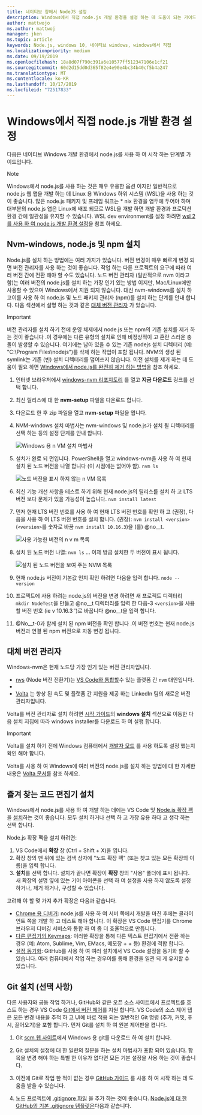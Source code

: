 ```yaml
---
title: 네이티브 창에서 NodeJS 설정
description: Windows에서 직접 node.js 개발 환경을 설정 하는 데 도움이 되는 가이드입니다.
author: mattwojo
ms.author: mattwoj
manager: jken
ms.topic: article
keywords: Node.js, windows 10, 네이티브 windows, windows에서 직접
ms.localizationpriority: medium
ms.date: 09/19/2019
ms.openlocfilehash: 18a8d07f790c391a6e10577ff512347106e1cf21
ms.sourcegitcommit: 60d2d15dd0d365f82e4e90e4bc34b40cf5b4a247
ms.translationtype: MT
ms.contentlocale: ko-KR
ms.lasthandoff: 10/17/2019
ms.locfileid: "72517833"
---
```

# <a name="set-up-your-nodejs-development-environment-directly-on-windows"></a>Windows에서 직접 node.js 개발 환경 설정

다음은 네이티브 Windows 개발 환경에서 node.js를 사용 하 여 시작 하는 단계별 가이드입니다.

> [!NOTE]
> Windows에서 node.js를 사용 하는 것은 매우 유용한 옵션 이지만 일반적으로 node.js 웹 앱을 개발 하는 데 Linux 용 Windows 하위 시스템 (WSL)을 사용 하는 것이 좋습니다. 많은 node.js 패키지 및 프레임 워크는 * nix 환경을 염두에 두어야 하며 대부분의 node.js 앱은 Linux에 배포 되므로 WSL을 개발 하면 개발 환경과 프로덕션 환경 간에 일관성을 유지할 수 있습니다. WSL dev environment를 설정 하려면 [wsl 2를 사용 하 여 node.js 개발 환경 설정](./setup-on-wsl2.md)을 참조 하세요.

## <a name="install-nvm-windows-nodejs-and-npm"></a>Nvm-windows, node.js 및 npm 설치

Node.js를 설치 하는 방법에는 여러 가지가 있습니다. 버전 변경이 매우 빠르게 변경 되 면 버전 관리자를 사용 하는 것이 좋습니다. 작업 하는 다른 프로젝트의 요구에 따라 여러 버전 간에 전환 해야 할 수도 있습니다. 노드 버전 관리자 (일반적으로 nvm 이라고 함)는 여러 버전의 node.js를 설치 하는 가장 인기 있는 방법 이지만, Mac/Linux에만 사용할 수 있으며 Windows에서 지원 되지 않습니다. 대신 nvm-windows를 설치 하 고이를 사용 하 여 node.js 및 노드 패키지 관리자 (npm)를 설치 하는 단계를 안내 합니다. 다음 섹션에서 설명 하는 것과 같은 [대체 버전 관리자](#alternative-version-managers) 가 있습니다.

> [!IMPORTANT]
> 버전 관리자를 설치 하기 전에 운영 체제에서 node.js 또는 npm의 기존 설치를 제거 하는 것이 좋습니다 .이 경우에는 다른 유형의 설치로 인해 비정상적이 고 혼란 스러운 충돌이 발생할 수 있습니다. 여기에는 남아 있을 수 있는 기존 nodejs 설치 디렉터리 (예: "C:\Program Files\nodejs")를 삭제 하는 작업이 포함 됩니다. NVM의 생성 된 symlink는 기존 (빈) 설치 디렉터리를 덮어쓰지 않습니다. 이전 설치를 제거 하는 데 도움이 필요 하면 [Windows에서 node.js를 완전히 제거 하는 방법](https://stackoverflow.com/questions/20711240/how-to-completely-remove-node-js-from-windows)을 참조 하세요.

1. 인터넷 브라우저에서 [windows-nvm 리포지토리](https://github.com/coreybutler/nvm-windows#node-version-manager-nvm-for-windows) 를 열고 **지금 다운로드** 링크를 선택 합니다.
2. 최신 릴리스에 대 한 **nvm-setup** 파일을 다운로드 합니다.
3. 다운로드 한 후 zip 파일을 열고 **nvm-setup** 파일을 엽니다.
4. NVM-windows 설치 마법사는 nvm-windows 및 node.js가 설치 될 디렉터리를 선택 하는 등의 설정 단계를 안내 합니다.

    ![Windows 용 n VM 설치 마법사](../images/install-nvm-for-windows-wizard.png)

5. 설치가 완료 되 면입니다. PowerShell을 열고 windows-nvm을 사용 하 여 현재 설치 된 노드 버전을 나열 합니다 (이 시점에는 없어야 함). `nvm ls`

    ![노드 버전을 표시 하지 않는 n VM 목록](../images/windows-nvm-powershell-no-node.png)

6. 최신 기능 개선 사항을 테스트 하기 위해 현재 node.js의 릴리스를 설치 하 고 LTS 버전 보다 문제가 있을 가능성이 높습니다. `nvm install latest`
7. 먼저 현재 LTS 버전 번호를 사용 하 여 현재 LTS 버전 번호를 확인 하 고 (권장), 다음을 사용 하 여 LTS 버전 번호를 설치 합니다. (권장): `nvm install <version>` (`<version>`를 숫자로 바꿈 `nvm install 10.16.3`)을 (를) @no__t.

    ![사용 가능한 버전의 n v m 목록](../images/windows-nvm-list.png)

8. 설치 된 노드 버전 나열: `nvm ls` ... 이제 방금 설치한 두 버전이 표시 됩니다.

    ![설치 된 노드 버전을 보여 주는 NVM 목록](../images/windows-nvm-node-installs.png)

9. 현재 node.js 버전이 기본값 인지 확인 하려면 다음을 입력 합니다. `node --version`
10. 프로젝트에 사용 하려는 node.js의 버전을 변경 하려면 새 프로젝트 디렉터리 `mkdir NodeTest`을 만들고 @no__t 디렉터리를 입력 한 다음-3 `<version>`을 사용할 버전 번호 (ie v 10.16.3 ')로 바꿉니다 @no__t을 입력 합니다.
11. @No__t-0과 함께 설치 된 npm 버전을 확인 합니다 .이 버전 번호는 현재 node.js 버전과 연결 된 npm 버전으로 자동 변경 됩니다.

## <a name="alternative-version-managers"></a>대체 버전 관리자

Windows-nvm은 현재 노드당 가장 인기 있는 버전 관리자입니다.

- [nvs](https://github.com/jasongin/nvs) (Node 버전 전환기)는 [VS Code와 통합할](https://github.com/jasongin/nvs/blob/master/doc/VSCODE.md)수 있는 플랫폼 간 `nvm` 대안입니다.
- 
- [Volta](https://github.com/volta-cli/volta#installing-volta) 는 향상 된 속도 및 플랫폼 간 지원을 제공 하는 LinkedIn 팀의 새로운 버전 관리자입니다.

Volta를 버전 관리자로 설치 하려면 [시작 가이드](https://docs.volta.sh/guide/getting-started)의 **windows 설치** 섹션으로 이동한 다음 설치 지침에 따라 windows installer를 다운로드 하 여 실행 합니다.

> [!IMPORTANT]
> Volta를 설치 하기 전에 Windows 컴퓨터에서 [개발자 모드](https://docs.microsoft.com/en-us/windows/uwp/get-started/enable-your-device-for-development#accessing-settings-for-developers) 를 사용 하도록 설정 했는지 확인 해야 합니다.

Volta를 사용 하 여 Windows에 여러 버전의 node.js를 설치 하는 방법에 대 한 자세한 내용은 [Volta 문서](https://docs.volta.sh/guide/understanding#managing-your-toolchain)를 참조 하세요.

## <a name="install-your-favorite-code-editor"></a>즐겨 찾는 코드 편집기 설치

Windows에서 node.js를 사용 하 여 개발 하는 데에는 VS Code 및 [Node.js 확장 팩](https://marketplace.visualstudio.com/items?itemName=waderyan.nodejs-extension-pack)을 [설치](https://code.visualstudio.com)하는 것이 좋습니다. 모두 설치 하거나 선택 하 고 가장 유용 하다 고 생각 하는 선택 합니다.

Node.js 확장 팩을 설치 하려면:

1. VS Code에서 **확장** 창 (Ctrl + Shift + X)을 엽니다.
2. 확장 창의 맨 위에 있는 검색 상자에 "노드 확장 팩" (또는 찾고 있는 모든 확장의 이름)을 입력 합니다.
3. **설치**를 선택 합니다. 설치가 끝나면 확장이 **확장** 창의 "사용" 폴더에 표시 됩니다. 새 확장의 설명 옆에 있는 기어 아이콘을 선택 하 여 설정을 사용 하지 않도록 설정 하거나, 제거 하거나, 구성할 수 있습니다.

고려해 야 할 몇 가지 추가 확장은 다음과 같습니다.

- [Chrome 용 디버거](https://code.visualstudio.com/blogs/2016/02/23/introducing-chrome-debugger-for-vs-code): node.js를 사용 하 여 서버 쪽에서 개발을 마친 후에는 클라이언트 쪽을 개발 하 고 테스트 해야 합니다. 이 확장은 VS Code 편집기를 Chrome 브라우저 디버깅 서비스와 통합 하 여 좀 더 효율적으로 만듭니다.
- [다른 편집기의 Keymaps](https://marketplace.visualstudio.com/search?target=VSCode&category=Keymaps&sortBy=Downloads): 이러한 확장을 통해 다른 텍스트 편집기에서 전환 하는 경우 (예: Atom, Sublime, Vim, EMacs, 메모장 + + 등) 환경에 적합 합니다.
- [설정 동기화](https://marketplace.visualstudio.com/items?itemName=Shan.code-settings-sync): GitHub를 사용 하 여 여러 설치에서 VS Code 설정을 동기화 할 수 있습니다. 여러 컴퓨터에서 작업 하는 경우이를 통해 환경을 일관 되 게 유지할 수 있습니다.

## <a name="install-git-optional"></a>Git 설치 (선택 사항)

다른 사용자와 공동 작업 하거나, GitHub와 같은 오픈 소스 사이트에서 프로젝트를 호스트 하는 경우 VS Code [Git에서 버전 제어](https://code.visualstudio.com/docs/editor/versioncontrol#_git-support)를 지원 합니다. VS Code의 소스 제어 탭은 모든 변경 내용을 추적 하 고 UI에 바로 적용 되는 일반적인 Git 명령 (추가, 커밋, 푸시, 끌어오기)을 포함 합니다. 먼저 Git를 설치 하 여 원본 제어판을 켭니다.

1. Git [scm 웹 사이트](https://git-scm.com/download/win)에서 Windows 용 git를 다운로드 하 여 설치 합니다.

2. Git 설치의 설정에 대 한 일련의 질문을 하는 설치 마법사가 포함 되어 있습니다. 항목을 변경 해야 하는 특별 한 이유가 없다면 모든 기본 설정을 사용 하는 것이 좋습니다.

3. 이전에 Git로 작업 한 적이 없는 경우 [GitHub 가이드](https://guides.github.com/) 를 사용 하 여 시작 하는 데 도움을 받을 수 있습니다.

4. 노드 프로젝트에 [.gitignore 파일](https://help.github.com/en/articles/ignoring-files) 을 추가 하는 것이 좋습니다. [Node.js에 대 한 GitHub의 기본 .gitignore 템플릿은](https://github.com/github/gitignore/blob/master/Node.gitignore)다음과 같습니다.
